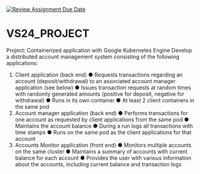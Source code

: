 [![Review Assignment Due Date](https://classroom.github.com/assets/deadline-readme-button-24ddc0f5d75046c5622901739e7c5dd533143b0c8e959d652212380cedb1ea36.svg)](https://classroom.github.com/a/HOnEYqvB)
# VS24_PROJECT

Project: Containerized application with
Google Kubernetes Engine
Develop a distributed account management system consisting of the following applications:
1. Client application (back end)
● Requests transactions regarding an account (deposit/withdrawal) to an associated
account manager application (see below)
● Issues transaction requests at random times with randomly generated amounts
(positive for deposit, negative for withdrawal)
● Runs in its own container
● At least 2 client containers in the same pod
2. Account manager application (back end)
● Performs transactions for one account as requested by client applications from the
same pod
● Maintains the account balance
● During a run logs all transactions with time stamps
● Runs on the same pod as the client applications for that account
3. Accounts Monitor application (front end)
● Monitors multiple accounts on the same cluster
● Maintains a summary of accounts with current balance for each account
● Provides the user with various information about the accounts, including current
balance and transaction logs
